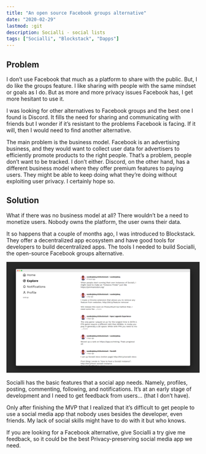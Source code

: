 ```yaml
---
title: "An open source Facebook groups alternative"
date: "2020-02-29"
lastmod: :git
description: Socialli - social lists
tags: ["Socialli", "Blockstack", "Dapps"]
---
```


## Problem

I don’t use Facebook that much as a platform to share with the public.
But, I do like the groups feature. I like sharing with people with the same
mindset or goals as I do. But as more and more privacy issues Facebook has,
I get more hesitant to use it.

I was looking for other alternatives to Facebook groups and the best one I found is Discord.
It fills the need for sharing and communicating with friends but I wonder if it’s resistant to
the problems Facebook is facing. If it will, then I would need to find another alternative.

The main problem is the business model. Facebook is an advertising business, and they would want
to collect user data for advertisers to efficiently promote products to the right people.
That’s a problem, people don’t want to be tracked. I don’t either. Discord, on the other hand,
has a different business model where they offer premium features to paying users.
They might be able to keep doing what they’re doing without exploiting user privacy. I certainly hope so.

## Solution

What if there was no business model at all? There wouldn’t be a need to monetize users.
Nobody owns the platform, the user owns their data.

It so happens that a couple of months ago, I was introduced to Blockstack.
They offer a decentralized app ecosystem and have good tools for developers to build decentralized apps.
The tools I needed to build Socialli, the open-source Facebook groups alternative.

![Socialli screenshot](./socialli.png)

Socialli has the basic features that a social app needs.
Namely, profiles, posting, commenting, following, and notifications.
It’s at an early stage of development and I need to get feedback from users… (that I don’t have).

Only after finishing the MVP that I realized that it’s difficult to get people to use a social media
app that nobody uses besides the developer, even friends. My lack of social skills might have to do with it but who knows.

If you are looking for a Facebook alternative, give Socialli a try give me feedback,
so it could be the best Privacy-preserving social media app we need.
